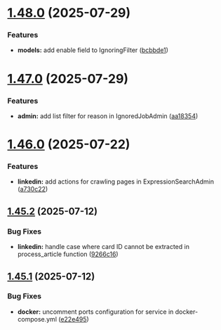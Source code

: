 # [1.48.0](https://github.com/ghorbani-mohammad/Django-Social-Networks-Crawler/compare/v1.47.0...v1.48.0) (2025-07-29)


### Features

* **models:** add enable field to IgnoringFilter ([bcbbde1](https://github.com/ghorbani-mohammad/Django-Social-Networks-Crawler/commit/bcbbde1882004f85432bf9b5402d884db77f31e9))



# [1.47.0](https://github.com/ghorbani-mohammad/Django-Social-Networks-Crawler/compare/v1.46.0...v1.47.0) (2025-07-29)


### Features

* **admin:** add list filter for reason in IgnoredJobAdmin ([aa18354](https://github.com/ghorbani-mohammad/Django-Social-Networks-Crawler/commit/aa18354e9a3b5ce9281a70afac2a3eac0a8798ed))



# [1.46.0](https://github.com/ghorbani-mohammad/Django-Social-Networks-Crawler/compare/v1.45.2...v1.46.0) (2025-07-22)


### Features

* **linkedin:** add actions for crawling pages in ExpressionSearchAdmin ([a730c22](https://github.com/ghorbani-mohammad/Django-Social-Networks-Crawler/commit/a730c227ed343d5ff23cc3773dd45a26f64ee1cb))



## [1.45.2](https://github.com/ghorbani-mohammad/Django-Social-Networks-Crawler/compare/v1.45.1...v1.45.2) (2025-07-12)


### Bug Fixes

* **linkedin:** handle case where card ID cannot be extracted in process_article function ([9266c16](https://github.com/ghorbani-mohammad/Django-Social-Networks-Crawler/commit/9266c1693bdc00cc0057c4e92bf4b000258aa1aa))



## [1.45.1](https://github.com/ghorbani-mohammad/Django-Social-Networks-Crawler/compare/v1.45.0...v1.45.1) (2025-07-12)


### Bug Fixes

* **docker:** uncomment ports configuration for service in docker-compose.yml ([e22e495](https://github.com/ghorbani-mohammad/Django-Social-Networks-Crawler/commit/e22e495824066b588bf59a0c64744edb446eddfc))



